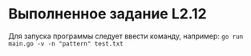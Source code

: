 # Выполненное задание L2.12


Для запуска программы следует ввести команду, например: `go run main.go -v -n "pattern" test.txt`